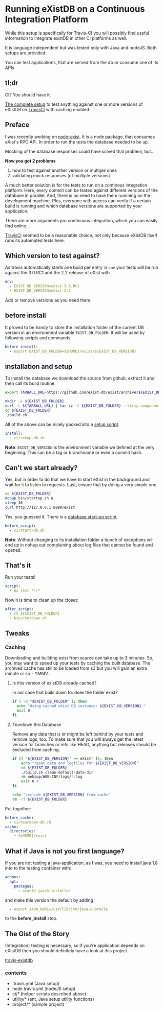# Running eXistDB on a Continuous Integration Platform

While this setup is specifically for Travis-CI you will possibly find useful information to integrate existDB in other CI platforms as well.

It is language independent but was tested only with Java and nodeJS. Both setups are provided.

You can test applications, that are served from the db or consume one of its APIs.

## tl;dr

CI? You should have it.

[The complete setup](http://github.com/line-o/travis-existdb) to test anything against one or more versions of eXistDB on [TravisCI](travis-ci.org) with caching enabled

## Preface 

I was recently working on [node-exist](https://github.com/line-o/node-exist.git). It is a node package, that consumes eXist's RPC API. In order to run the tests the database needed to be up. 

Mocking of the database responses could have solved that problem, but…

**Now you got 2 problems**

1. how to test against another version or multiple ones 
2. validating mock responses (of multiple versions)

A much better solution is for the tests to run on a continous integration platform.
Here, every commit can be tested against different versions of the database in parallel.
And, there is no need to have them runnning on the development machine.
Plus, everyone with access can verify if a certain build is running and which database versions are supported by your application.

There are more arguments pro continuous integration, which you can easily find online.

[TravisCI](https://travis-ci.org) seemed to be a reasonable choice, not only because eXistDB itself runs its automated tests here.

## Which version to test against?

As travis automatically starts one build per entry in `env` your tests will be run against the 3.0.RC1 and the 2.2 release of eXist with

```yaml
env:
  - EXIST_DB_VERSION=eXist-3.0.RC1
  - EXIST_DB_VERSION=eXist-2.2
```

Add or remove versions as you need them.

## before install

It proved to be handy to store the installation folder of the current DB version in an environment variable `EXIST_DB_FOLDER`. It will be used by following scripts and commands.

```yaml
before install:
  - export EXIST_DB_FOLDER=${HOME}/exist/${EXIST_DB_VERSION}
```


## installation and setup

To install the database we download the source from github, extract it and then call its build routine.

```sh
export TARBALL_URL=https://github.com/eXist-db/exist/archive/${EXIST_DB_VERSION}.tar.gz

mkdir -p ${EXIST_DB_FOLDER}
curl -L ${TARBALL_URL} | tar xz -C ${EXIST_DB_FOLDER} --strip-components=1
cd ${EXIST_DB_FOLDER}
./build.sh
```

All of the above can be nicely packed into a [setup script](ci/setup-db.sh).

```yaml
install:
  - ci/setup-db.sh
```

**Note**: `EXIST_DB_VERSION` is the environment variable we defined at the very beginning. This can be a tag or branchname or even a commit hash.

## Can't we start already?

Yes, but in order to do that we have to start eXist in the background and wait for it to listen to requests.
Last, ensure that by doing a very simple one.

```sh
cd ${EXIST_DB_FOLDER}
nohup bin/startup.sh &
sleep 30
curl http://127.0.0.1:8080/exist
```

Yes, you guessed it. There is a [database start-up script](ci/start-db.sh).

```yaml
before_script:
  - ci/start-db.sh
```

**Note**: Without changing to its installation folder a bunch of exceptions will end up in nohup.out complaining about log files that cannot be found and opened.

## That's it

Run your tests!

```yaml
script:
  - do test **/*
```

Now it is time to clean up the closet:

```yaml
after_script:
  - cd ${EXIST_DB_FOLDER}
  - bin/shutdown.sh
```

## Tweaks

### Caching

Downloading and building exist from source can take up to 3 minutes. So, you may want to speed up your tests by caching the built database. The archived cache has still to be loaded from s3 but you will gain an extra minute or so - YMMV.

1. Is this version of existDB already cached? 

    In our case that boils down to: does the folder exist?

    ```sh
    if [ -d "$EXIST_DB_FOLDER" ]; then
      echo "Using cached eXist DB instance: ${EXIST_DB_VERSION}."
      exit 0
    fi
    ```

1. Teardown this Database

    Remove any data that is or might be left behind by your tests and remove logs, too.
    To make sure that you will always get the latest version for branches or refs like HEAD,
    anything but releases should be excluded from caching. 

    ```sh
    if [[ "${EXIST_DB_VERSION}" == eXist* ]]; then
        echo "reset data and logfiles for ${EXIST_DB_VERSION}"
        cd ${EXIST_DB_FOLDER}
        ./build.sh clean-default-data-dir
        rm webapp/WEB-INF/logs/*.log
        exit 0 # 
    fi
    
    echo "exclude ${EXIST_DB_VERSION} from cache"
    rm -rf ${EXIST_DB_FOLDER}
    ```

Put together:

```yaml
before_cache:
  - ci/teardown-db.sh
cache:
  directories:
	- ${HOME}/exist
```

## What if Java is not you first language?

If you are not testing a java-application, as I was, you need to install java 1.8 into to the testing container with:

```yaml
addons:
  apt:
    packages:
      - oracle-java8-installer
```

and make this version the default by adding

```yaml
  - export JAVA_HOME=/usr/lib/jvm/java-8-oracle
```

to the **before_install** step.

## The Gist of the Story

(Integration) testing is necessary, so if you're application depends on eXistDB then you should definitely have a look at this project.

[travis-existdb](http://github.com/line-o/travis-existdb)

### contents

- .travis.yml (Java setup)
- node.travis.yml (nodeJS setup)
- ci/* (helper scripts described above)
- utility/* (ant, Java setup utility functions)
- project/* (sample project)
